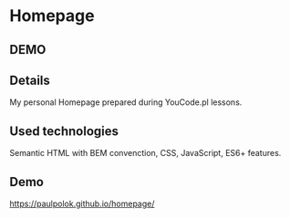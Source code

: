 # Homepage

## DEMO

## Details

My personal Homepage prepared during YouCode.pl lessons. 

## Used technologies

Semantic HTML with BEM convenction, CSS, JavaScript, ES6+ features.

## Demo

https://paulpolok.github.io/homepage/